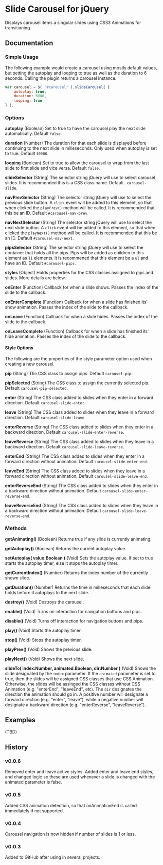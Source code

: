 # Slide Carousel for jQuery
Displays carousel items a singular slides using CSS3 Animations for transitioning.


## Documentation
### Simple Usage
The following example would create a carousel using mostly default values, but setting the autoplay and looping to true as well as the duration to 6 seconds.  Calling the plugin returns a carousel instance.

```javascript
var carousel = $( "#carousel" ).slideCarousel( { 
	autoplay: true,
	duration: 6000,
	looping: true
} );
```


### Options
**autoplay** (Boolean) Set to true to have the carousel play the next slide automatically.  Default `false`.

**duration** (Number) The duration for that each slide is displayed before continuing to the next slide in milleseconds.  Only used when autoplay is set to true.  Default `10000`.

**looping** (Boolean) Set to true to allow the carousel to wrap from the last slide to first slide and vice versa.  Default `false`.

**slideSelector** (String) The selector string jQuery will use to select carousel slides.  It is recommended this is a CSS class name.  Default `.carousel-slide`.

**navPrevSelector** (String) The selector string jQuery will use to select the previous slide button.  A `click` event will be added to this element, so that when clicked the `playPrev()` method will be called.  It is recommended that this be an ID.  Default `#carousel-nav-prev`.

**navNextSelector** (String) The selector string jQuery will use to select the next slide button.  A `click` event will be added to this element, so that when clicked the `playNext()` method will be called.  It is recommended that this be an ID.  Default `#carousel-nav-next`.

**pipsSelector** (String) The selector string jQuery will use to select the container that holds all the pips.  Pips will be added as children to this element as `li` elements.  It is recommened that this element be a `ul` and have an ID.  Default `#carousel-pips`.

**styles** (Object) Holds properties for the CSS classes assigned to pips and slides.  More details are below.

**onEnter** (Function) Callback for when a slide shows.  Passes the index of the slide to the callback.

**onEnterComplete** (Function) Callback for when a slide has finished its' show animation.  Passes the index of the slide to the callback.

**onLeave** (Function) Callback for when a slide hides.  Passes the index of the slide to the callback.

**onLeaveComplete** (Function) Callback for when a slide has finished its' hide animation.  Passes the index of the slide to the callback.


#### Style Options
The following are the properties of the style parameter option used when creating a new carousel.

**pip** (String) The CSS class to assign pips.  Default `carousel-pip`.

**pipSelected** (String) The CSS class to assign the currently selected pip.  Default `carousel-pip-selected`.

**enter** (String) The CSS class added to slides when they enter in a forward direction.  Default `carousel-slide-enter`.

**leave** (String) The CSS class added to slides when they leave in a forward direction.  Default `carousel-slide-leave`.

**enterReverse** (String) The CSS class added to slides when they enter in a backward direction.  Default `carousel-slide-enter-reverse`.

**leaveReverse** (String) The CSS class added to slides when they leave in a backward direction.  Default `carousel-slide-leave-reverse`.

**enterEnd** (String) The CSS class added to slides when they enter in a forward direction without animation.  Default `carousel-slide-enter-end`.

**leaveEnd** (String) The CSS class added to slides when they leave in a forward direction without animation.  Default `carousel-slide-leave-end`.

**enterReverseEnd** (String) The CSS class added to slides when they enter in a backward direction without animation.  Default `carousel-slide-enter-reverse-end`.

**leaveReverseEnd** (String) The CSS class added to slides when they leave in a backward direction without animation.  Default `carousel-slide-leave-reverse-end`.


### Methods
**getAnimating()** (Boolean) Returns true if any slide is currently animating.

**getAutoplay()** (Boolean) Returns the current autoplay value.

**setAutoplay( value:Boolean )** (Void) Sets the autoplay value.  If set to true starts the autoplay timer, else it stops the autoplay timer.

**getCurrentIndex()** (Number) Returns the index number of the currently shown slide.

**getDuration()** (Number) Returns the time in milleseconds that each slide holds before it autoplays to the next slide.

**destroy()** (Void) Destroys the carousel.

**enable()** (Void) Turns on interaction for navigation buttons and pips.

**disable()** (Void) Turns off interaction for navigation buttons and pips.

**play()** (Void) Starts the autoplay timer.

**stop()** (Void) Stops the autoplay timer.

**playPrev()** (Void) Shows the previous slide.

**playNext()** (Void) Shows the next slide.

**slideTo( index:Number, animated:Boolean, dir:Number )** (Void) Shows the slide designated by the `index` parameter.  If the `animated` parameter is set to true, then the slides will be assigned CSS classes that use CSS Animation.  Otherwise, the slides will be assinged the CSS classes without CSS Animation (e.g. "enterEnd", "leaveEnd", etc).  The `dir` designates the direction the animation should go in.  A positive number will designate a forward direction (e.g. "enter", "leave"), while a negative number will designate a backward direction (e.g. "enterReverse", "leaveReverse").

## Examples
(TBD)


## History
### v0.0.6
Removed enter and leave active styles.  Added enter and leave end styles, and changed logic so these are used whenever a slide is changed with the animated parameter is false.

### v0.0.5
Added CSS animation detection, so that onAnimationEnd is called immediately if not supported.

### v0.0.4
Carousel navigation is now hidden if number of slides is 1 or less.

### v0.0.3
Added to GitHub after using in several projects.
